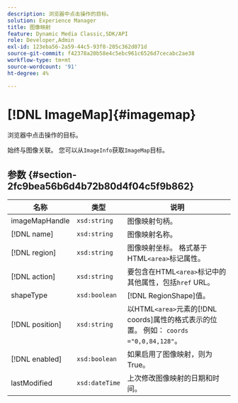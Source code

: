 ```yaml
---
description: 浏览器中点击操作的目标。
solution: Experience Manager
title: 图像映射
feature: Dynamic Media Classic,SDK/API
role: Developer,Admin
exl-id: 123eba56-2a59-44c5-93f0-205c362d071d
source-git-commit: f42378a20b58e4c5ebc961c6526d7cecabc2ae38
workflow-type: tm+mt
source-wordcount: '91'
ht-degree: 4%

---
```


# [!DNL ImageMap]{#imagemap}

浏览器中点击操作的目标。

始终与图像关联。 您可以从`ImageInfo`获取`ImageMap`目标。

## 参数 {#section-2fc9bea56b6d4b72b80d4f04c5f9b862}

| 名称 | 类型 | 说明 |
|---|---|---|
| imageMapHandle | `xsd:string` | 图像映射句柄。 |
| [!DNL name] | `xsd:string` | 图像映射名称。 |
| [!DNL region] | `xsd:string` | 图像映射坐标。 格式基于HTML`<area>`标记属性。 |
| [!DNL action] | `xsd:string` | 要包含在HTML`<area>`标记中的其他属性，包括`href` URL。 |
| shapeType | `xsd:boolean` | [!DNL RegionShape]值。 |
| [!DNL position] | `xsd:string` | 以HTML`<area>`元素的[!DNL coords]属性的格式表示的位置。 例如： `coords ="0,0,84,128"`。 |
| [!DNL enabled] | `xsd:boolean` | 如果启用了图像映射，则为True。 |
| lastModified | `xsd:dateTime` | 上次修改图像映射的日期和时间。 |
